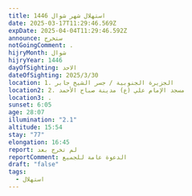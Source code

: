 ```yaml
---
title: استهلال شهر شوال 1446
date: 2025-03-17T11:29:46.569Z
expDate: 2025-04-04T11:29:46.592Z
announce: ستخرج
notGoingComment: .
hijryMonth: شوال
hijryYear: 1446
dayOfSighting: الاحد
dateOfSighting: 2025/3/30
location: 1. الجزيرة الجنوبية / جسر الشيخ جابر
location2: 2. مسجد الإمام علي (ع) مدينة صباح الأحمد
location3: .
sunset: 6:05
age: 28:07
illumination: "2.1"
altitude: 15:54
stay: "77"
elongation: 16:45
report: لم تخرج بعد
reportComment: الدعوة عامة للجميع
draft: "false"
tags:
  - استهلال
---
```

